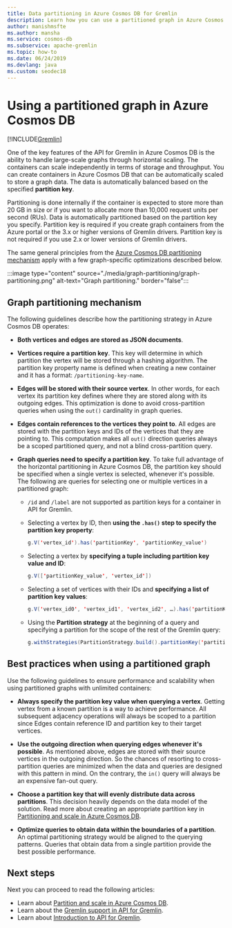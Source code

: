 ```yaml
---
title: Data partitioning in Azure Cosmos DB for Gremlin
description: Learn how you can use a partitioned graph in Azure Cosmos DB. This article also describes the requirements and best practices for a partitioned graph.
author: manishmsfte
ms.author: mansha
ms.service: cosmos-db
ms.subservice: apache-gremlin
ms.topic: how-to
ms.date: 06/24/2019
ms.devlang: java
ms.custom: seodec18
---
```

# Using a partitioned graph in Azure Cosmos DB
[!INCLUDE[Gremlin](../includes/appliesto-gremlin.md)]

One of the key features of the API for Gremlin in Azure Cosmos DB is the ability to handle large-scale graphs through horizontal scaling. The containers can scale independently in terms of storage and throughput. You can create containers in Azure Cosmos DB that can be automatically scaled to store a graph data. The data is automatically balanced based on the specified **partition key**.

Partitioning is done internally if the container is expected to store more than 20 GB in size or if you want to allocate more than 10,000 request units per second (RUs). Data is automatically partitioned based on the partition key you specify. Partition key is required if you create graph containers from the Azure portal or the 3.x or higher versions of Gremlin drivers. Partition key is not required if you use 2.x or lower versions of Gremlin drivers.

The same general principles from the [Azure Cosmos DB partitioning mechanism](../partitioning-overview.md) apply with a few graph-specific optimizations described below.

:::image type="content" source="./media/graph-partitioning/graph-partitioning.png" alt-text="Graph partitioning." border="false":::

## Graph partitioning mechanism

The following guidelines describe how the partitioning strategy in Azure Cosmos DB operates:

- **Both vertices and edges are stored as JSON documents**.

- **Vertices require a partition key**. This key will determine in which partition the vertex will be stored through a hashing algorithm. The partition key property name is defined when creating a new container and it has a format: `/partitioning-key-name`.

- **Edges will be stored with their source vertex**. In other words, for each vertex its partition key defines where they are stored along with its outgoing edges. This optimization is done to avoid cross-partition queries when using the `out()` cardinality in graph queries.

- **Edges contain references to the vertices they point to**. All edges are stored with the partition keys and IDs of the vertices that they are pointing to. This computation makes all `out()` direction queries always be a scoped partitioned query, and not a blind cross-partition query.

- **Graph queries need to specify a partition key**. To take full advantage of the horizontal partitioning in Azure Cosmos DB, the partition key should be specified when a single vertex is selected, whenever it's possible. The following are queries for selecting one or multiple vertices in a partitioned graph:

    - `/id` and `/label` are not supported as partition keys for a container in API for Gremlin.


    - Selecting a vertex by ID, then **using the `.has()` step to specify the partition key property**:

        ```java
        g.V('vertex_id').has('partitionKey', 'partitionKey_value')
        ```

    - Selecting a vertex by **specifying a tuple including partition key value and ID**:

        ```java
        g.V(['partitionKey_value', 'vertex_id'])
        ```

    - Selecting a set of vertices with their IDs and **specifying a list of partition key values**:

        ```java
        g.V('vertex_id0', 'vertex_id1', 'vertex_id2', …).has('partitionKey', within('partitionKey_value0', 'partitionKey_value01', 'partitionKey_value02', …)
        ```

    - Using the **Partition strategy** at the beginning of a query and specifying a partition for the scope of the rest of the Gremlin query:

        ```java
        g.withStrategies(PartitionStrategy.build().partitionKey('partitionKey').readPartitions('partitionKey_value').create()).V()
        ```

## Best practices when using a partitioned graph

Use the following guidelines to ensure performance and scalability when using partitioned graphs with unlimited containers:

- **Always specify the partition key value when querying a vertex**. Getting vertex from a known partition is a way to achieve performance. All subsequent adjacency operations will always be scoped to a partition since Edges contain reference ID and partition key to their target vertices.

- **Use the outgoing direction when querying edges whenever it's possible**. As mentioned above, edges are stored with their source vertices in the outgoing direction. So the chances of resorting to cross-partition queries are minimized when the data and queries are designed with this pattern in mind. On the contrary, the `in()` query will always be an expensive fan-out query.

- **Choose a partition key that will evenly distribute data across partitions**. This decision heavily depends on the data model of the solution. Read more about creating an appropriate partition key in [Partitioning and scale in Azure Cosmos DB](../partitioning-overview.md).

- **Optimize queries to obtain data within the boundaries of a partition**. An optimal partitioning strategy would be aligned to the querying patterns. Queries that obtain data from a single partition provide the best possible performance.

## Next steps

Next you can proceed to read the following articles:

* Learn about [Partition and scale in Azure Cosmos DB](../partitioning-overview.md).
* Learn about the [Gremlin support in API for Gremlin](gremlin-support.md).
* Learn about [Introduction to API for Gremlin](graph-introduction.md).
